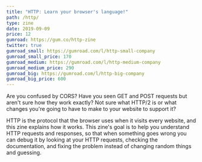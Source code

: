 ```yaml
---
title: "HTTP: Learn your browser's language!"
path: /http/
type: zine
date: 2019-09-09
price: 12
gumroad: https://gum.co/http-zine
twitter: true
gumroad_small: https://gumroad.com/l/http-small-company
gumroad_small_price: 170
gumroad_medium: https://gumroad.com/l/http-medium-company
gumroad_medium_price: 290
gumroad_big: https://gumroad.com/l/http-big-company
gumroad_big_price: 600
---
```


Are you confused by CORS? Have you seen GET and POST requests but aren't sure how they work exactly? Not sure what HTTP/2 is or what changes you're going to have to make to your website to support it?

HTTP is the protocol that the browser uses when it visits every website, and this zine explains how it works. This zine's goal is to help you understand HTTP requests and responses, so that when something goes wrong you can debug it by looking at your HTTP requests, checking the documentation, and fixing the problem instead of changing random things and guessing.


